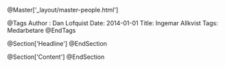 @Master['_layout/master-people.html']

@Tags
Author : Dan Lofquist
Date: 2014-01-01
Title: Ingemar Allkvist
Tags: Medarbetare
@EndTags

@Section['Headline']
@EndSection

@Section['Content']
@EndSection